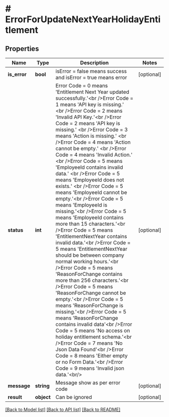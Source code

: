# # ErrorForUpdateNextYearHolidayEntitlement

## Properties

Name | Type | Description | Notes
------------ | ------------- | ------------- | -------------
**is_error** | **bool** | isError &#x3D; false means success and isError &#x3D; true means error | [optional]
**status** | **int** | Error Code &#x3D; 0 means &#39;Entitlement Next Year updated successfully.&#39;&lt;br /&gt;Error Code &#x3D; 1 means &#39;API key is missing.&#39; &lt;br /&gt;Error Code &#x3D; 2 means &#39;Invalid API Key.&#39;&lt;br /&gt;Error Code &#x3D; 2 means &#39;API key is missing.&#39; &lt;br /&gt;Error Code &#x3D; 3 means &#39;Action is missing.&#39; &lt;br /&gt;Error Code &#x3D; 4 means &#39;Action cannot be empty.&#39; &lt;br /&gt;Error Code &#x3D; 4 means &#39;Invalid Action.&#39; &lt;br /&gt;Error Code &#x3D; 5 means &#39;EmployeeId contains invalid data.&#39; &lt;br /&gt;Error Code &#x3D; 5 means &#39;EmployeeId does not exists.&#39; &lt;br /&gt;Error Code &#x3D; 5 means &#39;EmployeeId cannot be empty.&#39;&lt;br /&gt;Error Code &#x3D; 5 means &#39;EmployeeId is missing.&#39;&lt;br /&gt;Error Code &#x3D; 5 means &#39;EmployeeId contains more than 15 characters.&#39;&lt;br /&gt;Error Code &#x3D; 5 means &#39;EntitlementNextYear contains invalid data.&#39;&lt;br /&gt;Error Code &#x3D; 5 means &#39;EntitlementNextYear should be between company normal working hours.&#39;&lt;br /&gt;Error Code &#x3D; 5 means &#39;ReasonForChange contains more than 256 characters.&#39;&lt;br /&gt;Error Code &#x3D; 5 means &#39;ReasonForChange cannot be empty.&#39;&lt;br /&gt;Error Code &#x3D; 5 means &#39;ReasonForChange is missing.&#39;&lt;br /&gt;Error Code &#x3D; 5 means &#39;ReasonForChange contains invalid data&#39;&lt;br /&gt;Error Code &#x3D; 5 means &#39;No access on holiday entitlement schema.&#39;&lt;br /&gt;Error Code &#x3D; 7 means &#39;No Json Data Found&#39;&lt;br /&gt;Error Code &#x3D; 8 means &#39;Either empty or no Form Data.&#39;&lt;br /&gt;Error Code &#x3D; 9 means &#39;Invalid json data.&#39;&lt;br/&gt; | [optional]
**message** | **string** | Message show as per error code | [optional]
**result** | **object** | Can be ignored | [optional]

[[Back to Model list]](../../README.md#models) [[Back to API list]](../../README.md#endpoints) [[Back to README]](../../README.md)
